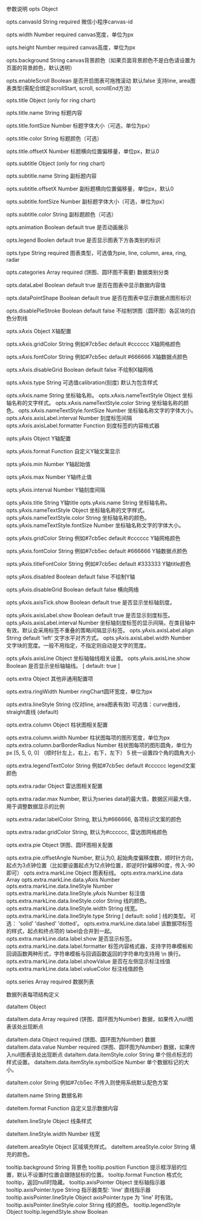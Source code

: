 参数说明
opts Object

opts.canvasId String required 微信小程序canvas-id

opts.width Number required canvas宽度，单位为px

opts.height Number required canvas高度，单位为px

opts.background String canvas背景颜色（如果页面背景颜色不是白色请设置为页面的背景颜色，默认透明）

opts.enableScroll Boolean 是否开启图表可拖拽滚动 默认false 支持line, area图表类型(需配合绑定scrollStart, scroll, scrollEnd方法)

opts.title Object (only for ring chart)

opts.title.name String 标题内容

opts.title.fontSize Number 标题字体大小（可选，单位为px）

opts.title.color String 标题颜色（可选）

opts.title.offsetX Number 标题横向位置偏移量，单位px，默认0

opts.subtitle Object (only for ring chart)

opts.subtitle.name String 副标题内容

opts.subtitle.offsetX Number 副标题横向位置偏移量，单位px，默认0

opts.subtitle.fontSize Number 副标题字体大小（可选，单位为px）

opts.subtitle.color String 副标题颜色（可选）

opts.animation Boolean default true 是否动画展示

opts.legend Boolen default true 是否显示图表下方各类别的标识

opts.type String required 图表类型，可选值为pie, line, column, area, ring, radar

opts.categories Array required (饼图、圆环图不需要) 数据类别分类

opts.dataLabel Boolean default true 是否在图表中显示数据内容值

opts.dataPointShape Boolean default true 是否在图表中显示数据点图形标识

opts.disablePieStroke Boolean default false 不绘制饼图（圆环图）各区块的白色分割线

opts.xAxis Object X轴配置

opts.xAxis.gridColor String 例如#7cb5ec default #cccccc X轴网格颜色

opts.xAxis.fontColor String 例如#7cb5ec default #666666 X轴数据点颜色

opts.xAxis.disableGrid Boolean default false 不绘制X轴网格

opts.xAxis.type String 可选值calibration(刻度) 默认为包含样式

opts.xAxis.name String 坐标轴名称。
opts.xAxis.nameTextStyle Object 坐标轴名称的文字样式。
opts.xAxis.nameTextStyle.color String 坐标轴名称的颜色。
opts.xAxis.nameTextStyle.fontSize Number 坐标轴名称文字的字体大小。
opts.xAxis.axisLabel.interval Number 刻度标签间隔
opts.xAxis.axisLabel.formatter Function 刻度标签的内容格式器

opts.yAxis Object Y轴配置

opts.yAxis.format Function 自定义Y轴文案显示

opts.yAxis.min Number Y轴起始值

opts.yAxis.max Number Y轴终止值

opts.yAxis.interval Number Y轴刻度间隔

opts.yAxis.title String Y轴title
opts.yAxis.name String 坐标轴名称。
opts.yAxis.nameTextStyle Object 坐标轴名称的文字样式。
opts.yAxis.nameTextStyle.color String 坐标轴名称的颜色。
opts.yAxis.nameTextStyle.fontSize Number 坐标轴名称文字的字体大小。

opts.yAxis.gridColor String 例如#7cb5ec default #cccccc Y轴网格颜色

opts.yAxis.fontColor String 例如#7cb5ec default #666666 Y轴数据点颜色

opts.yAxis.titleFontColor String 例如#7cb5ec default #333333 Y轴title颜色

opts.yAxis.disabled Boolean default false 不绘制Y轴

opts.yAxis.disableGrid Boolean default false 横向网络

opts.yAxis.axisTick.show Boolean default true 是否显示坐标轴刻度。

opts.yAxis.axisLabel.show Boolean default true 是否显示刻度标签。
opts.yAxis.axisLabel.interval Number 坐标轴刻度标签的显示间隔，在类目轴中有效。默认会采用标签不重叠的策略间隔显示标签。
opts.yAxis.axisLabel.align String default 'left' 文字水平对齐方式。
opts.yAxis.axisLabel.width Number 文字块的宽度。一般不用指定，不指定则自动是文字的宽度。

opts.yAxis.axisLine Object 坐标轴轴线相关设置。
opts.yAxis.axisLine.show Boolean 是否显示坐标轴轴线。 [ default: true ]

opts.extra Object 其他非通用配置项

opts.extra.ringWidth Number ringChart圆环宽度，单位为px

opts.extra.lineStyle String (仅对line, area图表有效) 可选值：curve曲线，straight直线 (default)

opts.extra.column Object 柱状图相关配置

opts.extra.column.width Number 柱状图每项的图形宽度，单位为px
opts.extra.column.barBorderRadius Number 柱状图每项的图形圆角，单位为px [5, 5, 0, 0] （顺时针左上，右上，右下，左下）  5 统一设置四个角的圆角大小

opts.extra.legendTextColor String 例如#7cb5ec default #cccccc legend文案颜色

opts.extra.radar Object 雷达图相关配置

opts.extra.radar.max Number, 默认为series data的最大值，数据区间最大值，用于调整数据显示的比例

opts.extra.radar.labelColor String, 默认为#666666, 各项标识文案的颜色

opts.extra.radar.gridColor String, 默认为#cccccc, 雷达图网格颜色

opts.extra.pie Object 饼图、圆环图相关配置

opts.extra.pie.offsetAngle Number, 默认为0, 起始角度偏移度数，顺时针方向，起点为3点钟位置（比如要设置起点为12点钟位置，即逆时针偏移90度，传入-90即可）
opts.extra.markLine Object 图表标线。
opts.extra.markLine.data Array 
opts.extra.markLine.data.yAxis Number 
opts.extra.markLine.data.lineStyle Number 
opts.extra.markLine.data.lineStyle.yAxis Number 标注值
opts.extra.markLine.data.lineStyle.color String 线的颜色。 
opts.extra.markLine.data.lineStyle.width String 线宽。 
opts.extra.markLine.data.lineStyle.type String [ default: solid ] 线的类型。 可选： 'solid' 'dashed' 'dotted'。 
opts.extra.markLine.data.label 该数据项标签的样式，起点和终点项的 label会合并到一起。 
opts.extra.markLine.data.label.show 是否显示标签。
opts.extra.markLine.data.label.formatter 标签内容格式器，支持字符串模板和回调函数两种形式，字符串模板与回调函数返回的字符串均支持用 \n 换行。
opts.extra.markLine.data.label.showValue 是否在左侧显示标注线值
opts.extra.markLine.data.label.valueColor 标注线值颜色

opts.series Array required 数据列表

数据列表每项结构定义

dataItem Object

dataItem.data Array required (饼图、圆环图为Number) 数据，如果传入null图表该处出现断点

dataItem.data Object required (饼图、圆环图为Number) 数据
dataItem.data.value Number required (饼图、圆环图为Number) 数据，如果传入null图表该处出现断点
dataItem.data.itemStyle.color String 单个拐点标志的样式设置。
dataItem.data.itemStyle.symbolSize Number 单个数据标记的大小。

dataItem.color String 例如#7cb5ec 不传入则使用系统默认配色方案

dataItem.name String 数据名称

dateItem.format Function 自定义显示数据内容

dateItem.lineStyle Object 线条样式

dateItem.lineStyle.width Number 线宽

dateItem.areaStyle Object 区域填充样式。
dateItem.areaStyle.color String 填充的颜色。

tooltip.background String 背景色
tooltip.position Function 提示框浮层的位置，默认不设置时位置会跟随鼠标的位置。
tooltip.format Function 格式化tooltip，返回null时隐藏。
tooltip.axisPointer Object 坐标轴指示器
tooltip.axisPointer.type String 指示器类型: 'line' 直线指示器
tooltip.axisPointer.lineStyle Object axisPointer.type 为 'line' 时有效。
tooltip.axisPointer.lineStyle.color String 线的颜色。
tooltip.legendStyle Object 
tooltip.legendStyle.show Boolean 
